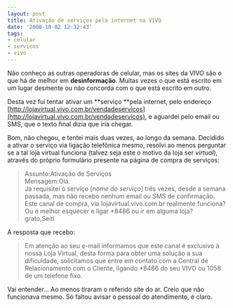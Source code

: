```yaml
---
layout: post
title: Ativação de serviços pela internet na VIVO
date: '2008-10-02 12:32:43'
tags:
- celular
- servicos
- vivo
---
```



Não conheço as outras operadoras de celular, mas os sites da VIVO são o que há de melhor em **desinformação**. Muitas vezes o que está escrito em um lugar desmente ou não concorda com o que está escrito em outro.

Desta vez fui tentar ativar um **serviço **pela internet, pelo endereço [http://lojavirtual.vivo.com.br/vendadeservicos](http://lojavirtual.vivo.com.br/vendadeservicos), e aguardei pelo email ou SMS, que o texto final dizia que iria chegar.

Bom, não chegou, e tentei mais duas vezes, ao longo da semana. Decidido a ativar o serviço via ligação telefônica mesmo, resolvi ao menos perguntar se a tal loja virtual funciona (talvez seja este o motivo da loja ser *virtual*), através do próprio formulário presente na página de compra de serviços:

> Assunto:Ativação de Serviços  
>  Mensagem:Olá.  
>  Já requisitei o serviço [*nome do serviço*] três vezes, desde a semana passada, mas não recebo nenhum email ou SMS de confirmação.  
>  Este canal de compra, via lojavirtual.vivo.com.br realmente funciona? Ou é melhor esquecer e ligar *8486 ou ir em alguma loja?  
>  grato,Seiti

A resposta que recebo:

> Em atenção ao seu e-mail informamos que este canal é exclusivo à nossa Loja Virtual, desta forma para obter uma solução a sua dificuldade, solicitamos que entre em contato com a Central de Relacionamento com o Cliente, ligando *8486 do seu VIVO ou 1058 de um telefone fixo.

Vai entender… Ao menos tiraram o referido site do ar. Creio que não funcionava mesmo. Só faltou avisar o pessoal do atendimento, é claro.


